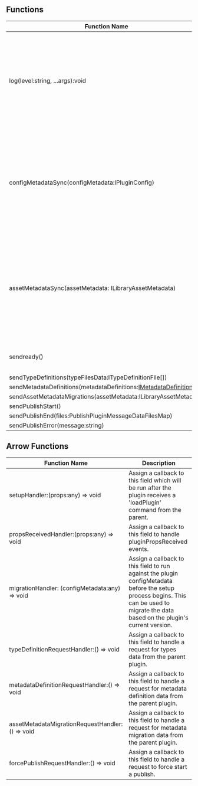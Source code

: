 ## Functions

| Function Name | Description |
| --------------------- | --------------------------------- |
| log(level:string, ...args):void |    Function for sending log messages back to the parent. <br/> <br/> **@param level** Log level (log, info, warn, error, or debug) <br/> **@param args** Arguments to pass to the log function. |
| configMetadataSync(configMetadata:IPluginConfig) | Informs the parent window to sync and persist the specified config metadata. <br/> <br/> **@param pluginType** The type of plugin. <br/> **@param configMetadata** The metadata to sync. |
| assetMetadataSync(assetMetadata: ILibraryAssetMetadata) | Informs the parent window to sync and persist the specified asset metadata. <br/> <br/> **@param pluginType** The type of plugin. <br/> **@param configMetadata** The metadata to sync. |
| sendready() | Informs the parent window that the plugin is mounted. |
| sendTypeDefinitions(typeFilesData:ITypeDefinitionFile[]) | |
| sendMetadataDefinitions(metadataDefinitions:[IMetadataDefinition[]](/Documentation/MetadataPlugin/IMetadataDefinition.md)) | |
| sendAssetMetadataMigrations(assetMetadata:ILibraryAssetMetadata) | |
| sendPublishStart() | |
| sendPublishEnd(files:PublishPluginMessageDataFilesMap) | |
| sendPublishError(message:string) | |

## Arrow Functions

| Function Name | Description |
| ----------------------------------------------------------------------------------- | -------------------------------------------------------------------------------------------- |
| setupHandler:(props:any) => void | Assign a callback to this field which will be run after the plugin receives a 'loadPlugin' command from the parent. |
| propsReceivedHandler:(props:any) => void | Assign a callback to this field to handle pluginPropsReceived events. |
| migrationHandler: (configMetadata:any) => void | Assign a callback to this field to run against the plugin configMetadata before the setup process begins. This can be used to migrate the data based on the plugin's current version. |
| typeDefinitionRequestHandler:() => void | Assign a callback to this field to handle a request for types data from the parent plugin. |
| metadataDefinitionRequestHandler:() => void | Assign a callback to this field to handle a request for metadata definition data from the parent plugin. |
| assetMetadataMigrationRequestHandler:() => void | Assign a callback to this field to handle a request for metadata migration data from the parent plugin. |
| forcePublishRequestHandler:() => void | Assign a callback to this field to handle a request to force start a publish. |
